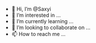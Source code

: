 - 👋 Hi, I’m @Saxyi
- 👀 I’m interested in ...
- 🌱 I’m currently learning ...
- 💞️ I’m looking to collaborate on ...
- 📫 How to reach me ...

<!---
Saxyi/Saxyi is a ✨ special ✨ repository because its `README.md` (this file) appears on your GitHub profile.
You can click the Preview link to take a look at your changes.
--->
